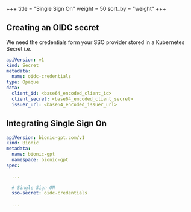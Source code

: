 +++
title = "Single Sign On"
weight = 50
sort_by = "weight"
+++

## Creating an OIDC secret

We need the credentials form your SSO provider stored in a Kubernetes Secret i.e.

```yaml
apiVersion: v1
kind: Secret
metadata:
  name: oidc-credentials
type: Opaque
data:
  client_id: <base64_encoded_client_id>
  client_secret: <base64_encoded_client_secret>
  issuer_url: <base64_encoded_issuer_url>

```


## Integrating Single Sign On


```yaml
apiVersion: bionic-gpt.com/v1
kind: Bionic
metadata:
  name: bionic-gpt
  namespace: bionic-gpt 
spec:

  ...
  
  # Single Sign ON
  sso-secret: oidc-credentials

  ...

```